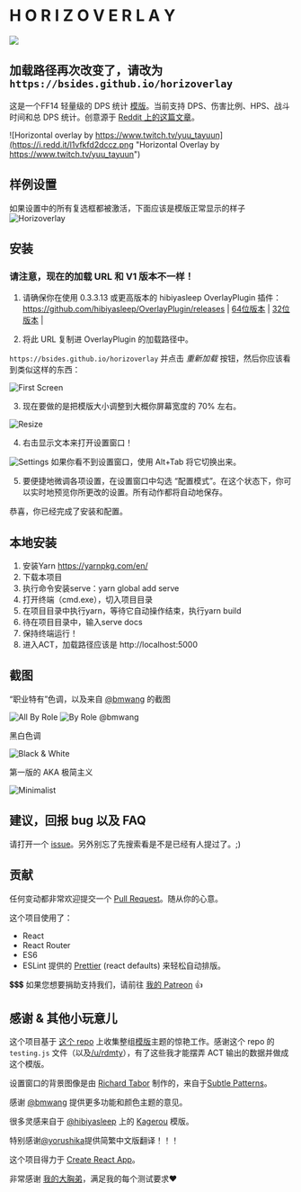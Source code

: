 # H O R I Z O V E R L A Y

![](https://api.travis-ci.org/bsides/horizoverlay.svg?branch=master)

## 加载路径再次改变了，请改为 `https://bsides.github.io/horizoverlay`

这是一个FF14 轻量级的 DPS 统计 [模版](https://github.com/hibiyasleep/OverlayPlugin)。当前支持 DPS、伤害比例、HPS、战斗时间和总 DPS 统计。创意源于 [Reddit 上的这篇文章](https://www.reddit.com/r/ffxiv/comments/6q41r3/what_act_overlay_is_this_snipped_off_of_a_stream/)。

![Horizontal overlay by https://www.twitch.tv/yuu_tayuun](https://i.redd.it/l1vfkfd2dccz.png "Horizontal Overlay by https://www.twitch.tv/yuu_tayuun")

## 样例设置

如果设置中的所有复选框都被激活，下面应该是模版正常显示的样子
![Horizoverlay](https://raw.githubusercontent.com/bsides/horizoverlay/master/screenshots/config-allbyrole.jpg "Horizoverlay")

## 安装

### __请注意，现在的加载 URL 和 V1 版本不一样！__

1. 请确保你在使用 0.3.3.13 或更高版本的 hibiyasleep OverlayPlugin 插件： https://github.com/hibiyasleep/OverlayPlugin/releases | [64位版本](https://github.com/hibiyasleep/OverlayPlugin/releases/download/0.3.3.13/OverlayPlugin-0.3.3.13-x64-full.zip) | [32位版本](https://github.com/hibiyasleep/OverlayPlugin/releases/download/0.3.3.13/OverlayPlugin-0.3.3.13-x86-full.zip) |

2. 将此 URL 复制进 OverlayPlugin 的加载路径中。

`https://bsides.github.io/horizoverlay` 并点击 _重新加载_ 按钮，然后你应该看到类似这样的东西：

![First Screen](https://raw.githubusercontent.com/bsides/horizoverlay/master/screenshots/config-initial.png "Horizoverlay 的初始界面")

3. 现在要做的是把模版大小调整到大概你屏幕宽度的 70% 左右。

![Resize](https://raw.githubusercontent.com/bsides/horizoverlay/master/screenshots/config-resize.png)

4. 右击显示文本来打开设置窗口！

![Settings](https://raw.githubusercontent.com/bsides/horizoverlay/master/screenshots/config-window.png "Horizoverlay 设置")
如果你看不到设置窗口，使用 Alt+Tab 将它切换出来。

5. 要便捷地微调各项设置，在设置窗口中勾选 “配置模式”。在这个状态下，你可以实时地预览你所更改的设置。所有动作都将自动地保存。

恭喜，你已经完成了安装和配置。

## 本地安装

1. 安装Yarn https://yarnpkg.com/en/
2. 下载本项目
3. 执行命令安装serve：yarn global add serve
4. 打开终端（cmd.exe），切入项目目录
5. 在项目目录中执行yarn，等待它自动操作结束，执行yarn build
6. 待在项目目录中，输入serve docs
7. 保持终端运行！
8. 进入ACT，加载路径应该是 http://localhost:5000

## 截图

“职业特有”色调，以及来自 [@bmwang](https://github.com/bmwang) 的截图

![All By Role](https://raw.githubusercontent.com/bsides/horizoverlay/master/screenshots/config-byrole.png "职业特有")
![By Role @bmwang](https://raw.githubusercontent.com/bsides/horizoverlay/master/screenshots/bmwang-setup.png "来自 @bmwang")

黑白色调

![Black & White](https://raw.githubusercontent.com/bsides/horizoverlay/master/screenshots/config-colorbw.png "黑白色调")

第一版的 AKA 极简主义

![Minimalist](https://raw.githubusercontent.com/bsides/horizoverlay/master/screenshots/config-minimalist.png "第一版的 AKA 极简主义")

## 建议，回报 bug 以及 FAQ

请打开一个 [issue](https://github.com/bsides/horizoverlay/issues)。另外别忘了先搜索看是不是已经有人提过了。;)

## 贡献

任何变动都非常欢迎提交一个 [Pull Request](https://github.com/bsides/horizoverlay/pulls)。随从你的心意。

这个项目使用了：

* React
* React Router
* ES6
* ESLint 提供的 [Prettier](https://github.com/prettier/prettier) (react defaults) 来轻松自动排版。

💲💲💲 如果您想要捐助支持我们，请前往 [我的 Patreon](https://www.patreon.com/bsides) 👍

## 感谢 & 其他小玩意儿

这个项目基于 [这个 repo](https://github.com/billyvg/OverlayPlugin-themes) 上收集整组[模版](https://github.com/hibiyasleep/OverlayPlugin)主题的惊艳工作。感谢这个 repo 的 `testing.js` 文件（以及[/u/rdmty](https://www.reddit.com/user/rdmty)），有了这些我才能摆弄 ACT 输出的数据并做成这个模版。

设置窗口的背景图像是由 [Richard Tabor](https://purtypixels.com/) 制作的，来自于[Subtle Patterns](https://www.toptal.com/designers/subtlepatterns/)。

感谢 [@bmwang](https://github.com/bmwang) 提供更多功能和颜色主题的意见。

很多灵感来自于 [@hibiyasleep](https://github.com/hibiyasleep) 上的 [Kagerou](https://github.com/hibiyasleep/kagerou) 模版。

特别感谢[@yorushika](https://github.com/yorushika)提供简繁中文版翻译！！！

这个项目得力于 [Create React App](https://github.com/facebookincubator/create-react-app)。

非常感谢 [我的大胸弟](http://na.finalfantasyxiv.com/lodestone/character/2834234/)，满足我的每个测试要求❤
